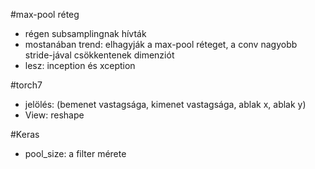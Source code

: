 
#max-pool réteg

* régen subsamplingnak hívták
* mostanában trend: elhagyják a max-pool réteget, a conv nagyobb stride-jával
  csökkentenek dimenziót
* lesz: inception és xception

#torch7

* jelölés: (bemenet vastagsága, kimenet vastagsága, ablak x, ablak y)
* View: reshape

#Keras

* pool_size: a filter mérete
